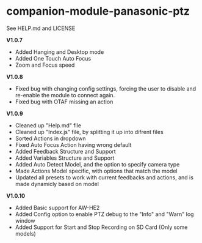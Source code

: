 # companion-module-panasonic-ptz
See HELP.md and LICENSE

**V1.0.7**
* Added Hanging and Desktop mode
* Added One Touch Auto Focus
* Zoom and Focus speed

**V1.0.8**
* Fixed bug with changing config settings, forcing the user to disable and re-enable the module to connect again.
* Fixed bug with OTAF missing an action

**V1.0.9**
* Cleaned up "Help.md" file
* Cleaned up "Index.js" file, by splitting it up into difrent files
* Sorted Actions in dropdown
* Fixed Auto Focus Action having wrong default
* Added Feedback Structure and Support
* Added Variables Structure and Support
* Added Auto Detect Model, and the option to specify camera type
* Made Actions Model specific, with options that match the model
* Updated all presets to work with current feedbacks and actions, and is made dynamicly based on model

**V1.0.10**
* Added Basic support for AW-HE2
* Added Config option to enable PTZ debug to the "Info" and "Warn" log window
* Added Support for Start and Stop Recording on SD Card (Only some models)